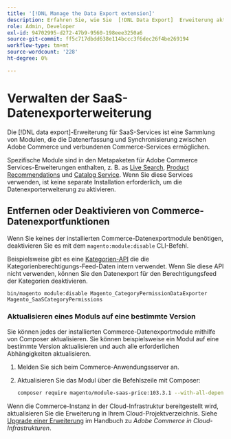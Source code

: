 ```yaml
---
title: '[!DNL Manage the Data Export extension]'
description: Erfahren Sie, wie Sie  [!DNL Data Export]  Erweiterung aktualisieren und nicht erforderliche Datenexportdienste entfernen oder deaktivieren.
role: Admin, Developer
exl-id: 94702995-d272-47b9-9560-198eee3250a6
source-git-commit: ff5c717dbdd638e114bccc3f6dec26f4be269194
workflow-type: tm+mt
source-wordcount: '228'
ht-degree: 0%

---
```


# Verwalten der SaaS-Datenexporterweiterung

Die [!DNL data export]-Erweiterung für SaaS-Services ist eine Sammlung von Modulen, die die Datenerfassung und Synchronisierung zwischen Adobe Commerce und verbundenen Commerce-Services ermöglichen.

Spezifische Module sind in den Metapaketen für Adobe Commerce Services-Erweiterungen enthalten, z. B.
as [Live Search](/help/live-search/overview.md), [Product Recommendations](/help/product-recommendations/overview.md) und [Catalog Service](/help/catalog-service/overview.md). Wenn Sie diese Services verwenden, ist keine separate Installation erforderlich, um die Datenexporterweiterung zu aktivieren.

## Entfernen oder Deaktivieren von Commerce-Datenexportfunktionen

Wenn Sie keines der installierten Commerce-Datenexportmodule benötigen, deaktivieren Sie es mit dem `magento:module:disable` CLI-Befehl.

Beispielsweise gibt es eine [Kategorien-API](https://developer.adobe.com/commerce/webapi/graphql/schema/catalog-service/queries/categories/) die die Kategorienberechtigungs-Feed-Daten intern verwendet. Wenn Sie diese API nicht verwenden, können Sie den Datenexport für den Berechtigungsfeed der Kategorien deaktivieren.

```shell script
bin/magento module:disable Magento_CategoryPermissionDataExporter Magento_SaaSCategoryPermissions
```

### Aktualisieren eines Moduls auf eine bestimmte Version

Sie können jedes der installierten Commerce-Datenexportmodule mithilfe von Composer aktualisieren. Sie können beispielsweise ein Modul auf eine bestimmte Version aktualisieren und auch alle erforderlichen Abhängigkeiten aktualisieren.

1. Melden Sie sich beim Commerce-Anwendungsserver an.

1. Aktualisieren Sie das Modul über die Befehlszeile mit Composer:

   ```bash
   composer require magento/module-saas-price:103.3.1 --with-all-dependencies
   ```

Wenn die Commerce-Instanz in der Cloud-Infrastruktur bereitgestellt wird, aktualisieren Sie die Erweiterung in Ihrem Cloud-Projektverzeichnis. Siehe [Upgrade einer Erweiterung](https://experienceleague.adobe.com/en/docs/commerce-cloud-service/user-guide/configure-store/extensions#upgrade-an-extension) im Handbuch zu _Adobe Commerce in Cloud-Infrastrukturen_.
